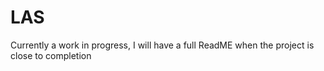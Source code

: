 # LAS

Currently a work in progress, I will have a full ReadME when the project is close to completion
